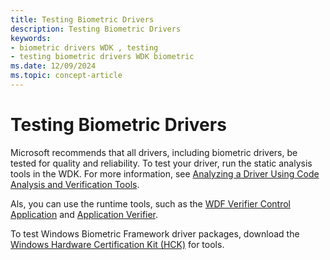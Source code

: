 ```yaml
---
title: Testing Biometric Drivers
description: Testing Biometric Drivers
keywords:
- biometric drivers WDK , testing
- testing biometric drivers WDK biometric
ms.date: 12/09/2024
ms.topic: concept-article
---
```


# Testing Biometric Drivers

Microsoft recommends that all drivers, including biometric drivers, be tested for quality and reliability. To test your driver, run the static analysis tools in the WDK. For more information, see [Analyzing a Driver Using Code Analysis and Verification Tools](/windows-hardware/drivers/develop/analyzing-driver-quality-by-using-code-analysis-tools).

Als, you can use the runtime tools, such as the [WDF Verifier Control Application](../devtest/wdf-verifier-control-application.md) and [Application Verifier](../devtest/application-verifier.md).

To test Windows Biometric Framework driver packages, download the [Windows Hardware Certification Kit (HCK)](https://go.microsoft.com/fwlink/p/?LinkId=733613) for tools.


